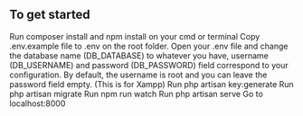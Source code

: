 ## To get started

Run composer install and npm install on your cmd or terminal
Copy .env.example file to .env on the root folder.
Open your .env file and change the database name (DB_DATABASE) to whatever you have, username (DB_USERNAME) and password (DB_PASSWORD) field correspond to your configuration.
By default, the username is root and you can leave the password field empty. (This is for Xampp)
Run php artisan key:generate
Run php artisan migrate
Run npm run watch
Run php artisan serve
Go to localhost:8000